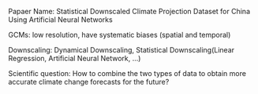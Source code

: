 Papaer Name: Statistical Downscaled Climate Projection Dataset for China Using Artificial Neural Networks

GCMs: low resolution, have systematic biases (spatial and temporal)

Downscaling: Dynamical Downscaling, Statistical Downscaling(Linear Regression, Artificial Neural Network, ...)

Scientific question: How to combine the two types of data to obtain more accurate climate change forecasts for the future?

